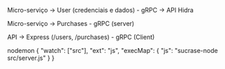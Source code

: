 Micro-serviço -> User (credenciais e dados) - gRPC -> API Hidra

Micro-serviço -> Purchases - gRPC (server)

API -> Express (/users, /purchases) - gRPC (Client)


nodemon
{
  "watch": ["src"],
  "ext": "js",
  "execMap": {
    "js": "sucrase-node src/server.js"
  }
}

